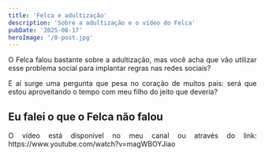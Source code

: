 ```yaml
---
title: 'Felca e adultização'
description: 'Sobre a adultização e o vídeo do Felca'
pubDate: '2025-08-17'
heroImage: '/8-post.jpg'
---
```

<p style="text-align:justify">
O Felca falou bastante sobre a adultização, mas você acha que vão utilizar esse problema social para implantar regras nas redes sociais?
</p>
<p style="text-align:justify">
E aí surge uma pergunta que pesa no coração de muitos pais: será que estou aproveitando o tempo com meu filho do jeito que deveria?
</p>
<h2>Eu falei o que o Felca não falou</h2>
<p style="text-align:justify">
O vídeo está disponivel no meu canal ou através do link: https://www.youtube.com/watch?v=magWBOYJiao
</p>